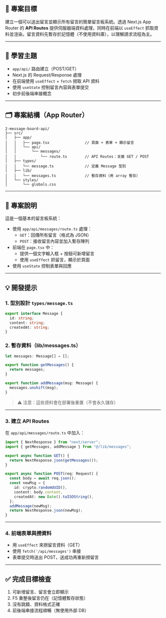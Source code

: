 ## 🎯 專案目標

建立一個可以送出留言並顯示所有留言的簡單留言板系統。透過 Next.js App Router 的 **API Routes** 提供伺服器端資料處理，同時在前端以 `useEffect` 抓取資料並渲染。留言資料先暫存於記憶體（不使用資料庫），以理解請求流程為主。

---

## 📘 學習主題

- `app/api/` 路由建立（POST/GET）
- Next.js 的 Request/Response 處理
- 在前端使用 `useEffect` + `fetch` 撈取 API 資料
- 使用 `useState` 控制留言內容與表單提交
- 初步前後端串接概念

---

## 🗂 專案結構（App Router）

```less
2-message-board-api/
├── src/
│   ├── app/
│   │   ├── page.tsx                // 頁面 + 表單 + 顯示留言
│   │   └── api/
│   │       └── messages/
│   │           └── route.ts        // API Routes：支援 GET / POST
│   ├── types/
│   │   └── message.ts              // 定義 Message 型別
│   ├── lib/
│   │   └── messages.ts             // 暫存資料（用 array 暫存）
│   └── styles/
│       └── globals.css

```

---

## 📝 專案說明

這是一個基本的留言板系統：

- 使用 `app/api/messages/route.ts` 處理：
  - `GET`：回傳所有留言（格式為 JSON）
  - `POST`：接收留言內容並加入暫存陣列
- 前端在 `page.tsx` 中：
  - 提供一個文字輸入框 + 按鈕可新增留言
  - 使用 `useEffect` 抓留言，顯示於頁面
- 使用 `useState` 控制表單與回應

---

## 💡 開發提示

### 1. 型別設計 `types/message.ts`

```ts
export interface Message {
  id: string;
  content: string;
  createdAt: string;
}
```

### 2. 暫存資料（lib/messages.ts）

```ts
let messages: Message[] = [];

export function getMessages() {
  return messages;
}

export function addMessage(msg: Message) {
  messages.unshift(msg);
}
```

> ⚠️ 注意：這些資料會在部署後重置（不會永久儲存）

---

### 3. 建立 API Routes

在 `app/api/messages/route.ts` 中加入：

```ts
import { NextResponse } from "next/server";
import { getMessages, addMessage } from "@/lib/messages";

export async function GET() {
  return NextResponse.json(getMessages());
}

export async function POST(req: Request) {
  const body = await req.json();
  const newMsg = {
    id: crypto.randomUUID(),
    content: body.content,
    createdAt: new Date().toISOString(),
  };
  addMessage(newMsg);
  return NextResponse.json(newMsg);
}
```

---

### 4. 前端表單與撈資料

- 用 `useEffect` 來撈留言資料（GET）
- 使用 `fetch('/api/messages')` 串接
- 表單提交時送出 POST，送成功再重新撈留言

---

## ✅ 完成目標檢查

1. 可新增留言、留言會立即顯示
2. F5 重整後留言仍在（記憶體暫存狀態）
3. 沒有跳錯、資料格式正確
4. 前後端串接流程順暢（無使用外部 DB）
